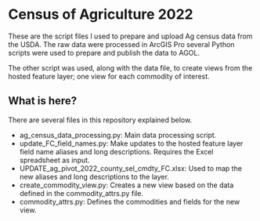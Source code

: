 # Census of Agriculture 2022 #
These are the script files I used to prepare and upload Ag census data from the USDA. The raw data were processed in ArcGIS Pro several Python scripts were used to prepare and publish the data to AGOL. 

The other script was used, along with the data file, to create views from the hosted feature layer; one view for each commodity of interest.

## What is here? ##
There are several files in this repository explained below.

* ag_census_data_processing.py: Main data processing script.
* update_FC_field_names.py: Make updates to the hosted feature layer field name aliases and long descriptions. Requires the Excel spreadsheet as input.
* UPDATE_ag_pivot_2022_county_sel_cmdty_FC.xlsx: Used to map the new aliases and long descriptions to the layer.
* create_commodity_view.py: Creates a new view based on the data defined in the commodity_attrs.py file.
* commodity_attrs.py: Defines the commodities and fields for the new view.
